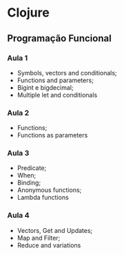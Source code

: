 # Clojure

## Programação Funcional

### Aula 1
- Symbols, vectors and conditionals;
- Functions and parameters;
- Bigint e bigdecimal;
- Multiple let and conditionals

### Aula 2
- Functions;
- Functions as parameters

### Aula 3
- Predicate;
- When;
- Binding;
- Anonymous functions;
- Lambda functions

### Aula 4
- Vectors, Get and Updates;
- Map and Filter;
- Reduce and variations
